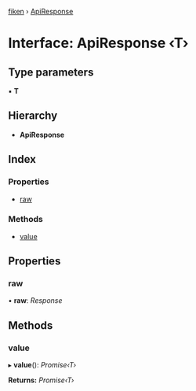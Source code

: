 [fiken](../README.md) › [ApiResponse](apiresponse.md)

# Interface: ApiResponse ‹**T**›

## Type parameters

▪ **T**

## Hierarchy

* **ApiResponse**

## Index

### Properties

* [raw](apiresponse.md#raw)

### Methods

* [value](apiresponse.md#value)

## Properties

###  raw

• **raw**: *Response*

## Methods

###  value

▸ **value**(): *Promise‹T›*

**Returns:** *Promise‹T›*

